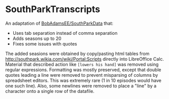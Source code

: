 # SouthParkTranscripts

An adaptation of [BobAdamsEE/SouthParkData](https://github.com/BobAdamsEE/SouthParkData) that:

- Uses tab separation instead of comma separation
- Adds seasons up to 20
- Fixes some issues with quotes

The added seasions were obtained by copy/pasting html tables from http://southpark.wikia.com/wiki/Portal:Scripts directly into LibreOffice Calc.
Material that described action like `[lowers his hand]` was removed using regular expressions. 
Formatting was mostly preserved, except that double quotes leading a line were removed to prevent misparsing of columns by spreadsheet editors.
This was extremely rare (1 in 10 episodes would have one such line). 
Also, some newlines were removed to place a "line" by a character onto a single row of the datafile.

